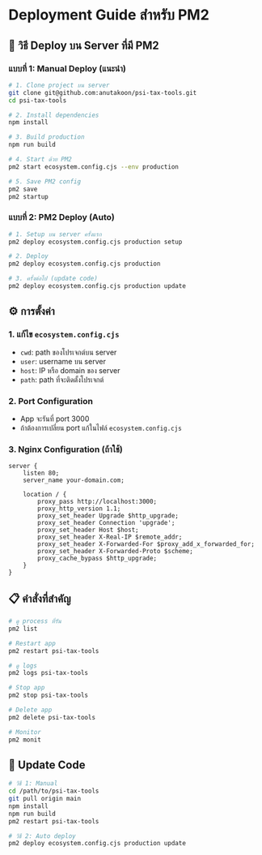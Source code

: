 # Deployment Guide สำหรับ PM2

## 🚀 วิธี Deploy บน Server ที่มี PM2

### แบบที่ 1: Manual Deploy (แนะนำ)

```bash
# 1. Clone project บน server
git clone git@github.com:anutakoon/psi-tax-tools.git
cd psi-tax-tools

# 2. Install dependencies
npm install

# 3. Build production
npm run build

# 4. Start ด้วย PM2
pm2 start ecosystem.config.cjs --env production

# 5. Save PM2 config
pm2 save
pm2 startup
```

### แบบที่ 2: PM2 Deploy (Auto)

```bash
# 1. Setup บน server ครั้งแรก
pm2 deploy ecosystem.config.cjs production setup

# 2. Deploy
pm2 deploy ecosystem.config.cjs production

# 3. ครั้งต่อไป (update code)
pm2 deploy ecosystem.config.cjs production update
```

## ⚙️ การตั้งค่า

### 1. แก้ไข `ecosystem.config.cjs`
- `cwd`: path ของโปรเจกต์บน server
- `user`: username บน server  
- `host`: IP หรือ domain ของ server
- `path`: path ที่จะติดตั้งโปรเจกต์

### 2. Port Configuration
- App จะรันที่ port 3000
- ถ้าต้องการเปลี่ยน port แก้ในไฟล์ `ecosystem.config.cjs`

### 3. Nginx Configuration (ถ้าใช้)
```nginx
server {
    listen 80;
    server_name your-domain.com;

    location / {
        proxy_pass http://localhost:3000;
        proxy_http_version 1.1;
        proxy_set_header Upgrade $http_upgrade;
        proxy_set_header Connection 'upgrade';
        proxy_set_header Host $host;
        proxy_set_header X-Real-IP $remote_addr;
        proxy_set_header X-Forwarded-For $proxy_add_x_forwarded_for;
        proxy_set_header X-Forwarded-Proto $scheme;
        proxy_cache_bypass $http_upgrade;
    }
}
```

## 📋 คำสั่งที่สำคัญ

```bash
# ดู process ที่รัน
pm2 list

# Restart app
pm2 restart psi-tax-tools

# ดู logs
pm2 logs psi-tax-tools

# Stop app
pm2 stop psi-tax-tools

# Delete app
pm2 delete psi-tax-tools

# Monitor
pm2 monit
```

## 🔄 Update Code

```bash
# วิธี 1: Manual
cd /path/to/psi-tax-tools
git pull origin main
npm install
npm run build
pm2 restart psi-tax-tools

# วิธี 2: Auto deploy
pm2 deploy ecosystem.config.cjs production update
```